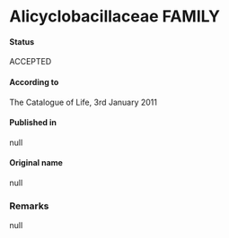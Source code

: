 # Alicyclobacillaceae FAMILY

#### Status
ACCEPTED

#### According to
The Catalogue of Life, 3rd January 2011

#### Published in
null

#### Original name
null

### Remarks
null